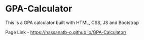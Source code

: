 # GPA-Calculator

This is a GPA calculator built with HTML, CSS, JS and Bootstrap 

Page Link - https://hassanatb-o.github.io/GPA-Calculator/
